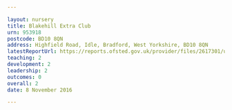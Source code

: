```yaml
---

layout: nursery
title: Blakehill Extra Club
urn: 953918
postcode: BD10 8QN
address: Highfield Road, Idle, Bradford, West Yorkshire, BD10 8QN
latestReportUrl: https://reports.ofsted.gov.uk/provider/files/2617301/urn/953918.pdf
teaching: 2
development: 2
leadership: 2
outcomes: 0
overall: 2
date: 8 November 2016

---
```

